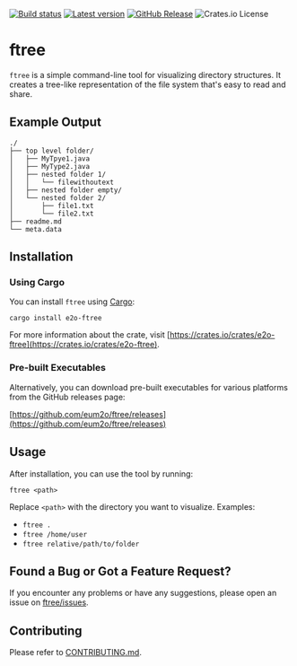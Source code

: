 [![Build status](https://img.shields.io/github/actions/workflow/status/eum2o/ftree/rust.yml?branch=master)](https://github.com/eum2o/ftree/actions)
[![Latest version](https://img.shields.io/crates/v/e2o-ftree.svg)](https://crates.io/crates/e2o-ftree)
[![GitHub Release](https://img.shields.io/github/v/release/eum2o/ftree?label=download&link=https%3A%2F%2Fgithub.com%2Feum2o%2Fftree%2Freleases)](https://github.com/eum2o/ftree/releases)
![Crates.io License](https://img.shields.io/crates/l/e2o-ftree?color=%238b55d7)

# ftree

`ftree` is a simple command-line tool for visualizing directory structures. It creates a tree-like representation of the
file system that's easy to read and share.

## Example Output

```
./
├── top level folder/
│   ├── MyTpye1.java
│   ├── MyType2.java
│   ├── nested folder 1/
│   │   └── filewithoutext
│   ├── nested folder empty/
│   └── nested folder 2/
│       ├── file1.txt
│       └── file2.txt
├── readme.md
└── meta.data
```

## Installation

### Using Cargo

You can install `ftree` using [Cargo](https://github.com/rust-lang/cargo):

```
cargo install e2o-ftree
```

For more information about the crate, visit [https://crates.io/crates/e2o-ftree](https://crates.io/crates/e2o-ftree).

### Pre-built Executables

Alternatively, you can download pre-built executables for various platforms from the GitHub releases page:

[https://github.com/eum2o/ftree/releases](https://github.com/eum2o/ftree/releases)

## Usage

After installation, you can use the tool by running:

```
ftree <path>
```

Replace `<path>` with the directory you want to visualize. Examples:
* `ftree .`
* `ftree /home/user`
* `ftree relative/path/to/folder`

## Found a Bug or Got a Feature Request?

If you encounter any problems or have any suggestions, please open an issue
on [ftree/issues](https://github.com/eum2o/ftree/issues).

## Contributing

Please refer to [CONTRIBUTING.md](CONTRIBUTING.md).
